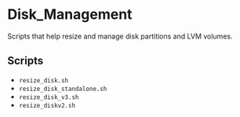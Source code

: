 # Disk_Management

Scripts that help resize and manage disk partitions and LVM volumes.

## Scripts

- `resize_disk.sh`
- `resize_disk_standalone.sh`
- `resize_disk_v3.sh`
- `resize_diskv2.sh`
